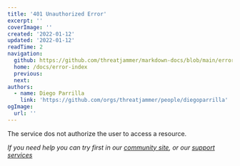 ```yaml
---
title: '401 Unauthorized Error'
excerpt: ''
coverImage: ''
created: '2022-01-12'
updated: '2022-01-12'
readTime: 2
navigation:
  github: https://github.com/threatjammer/markdown-docs/blob/main/error-unauthorized.md
  home: /docs/error-index
  previous: 
  next:
authors:
  - name: Diego Parrilla
    link: 'https://github.com/orgs/threatjammer/people/diegoparrilla'
ogImage:
  url: ''
---
```


The service dos not authorize the user to access a resource.


*If you need help you can try first in our [community site](/community), or our [support services](/support)*
